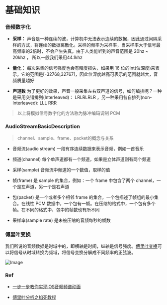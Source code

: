 # 基础知识

### __音频数字化__

* __采样：__ 声音是一种连续的波，计算机中无法表示连续的数据，因此通过间隔采样的方式，将连续的数据离散化。采样的频率为采样率，当采样率大于信号最高频率的2倍时，不会产生失真。由于人类能听到的声音范围是 20hz ~ 20khz ， 所以一般我们采用44.1khz

* __量化：__ 每次采集的信号强度也会有精度损失，如果用 16 位的Int(位深度)来表示，它的范围是[-32768,32767]，因此位深度越高可表示的范围就越大，音频质量越好

* __声道数__  为了更好的效果，声音一般采集左右双声道的信号，如何编排呢？一种是采用交错排列(Interleaved)： LRLRLRLR ，另一种采用各自排列(non-Interleaved): LLL RRR

> 以上将模拟信号数字化的方法称为脉冲编码调制 PCM

### __AudioStreamBasicDescription__

> channel、sample、frame、packet的概念与关系

* 音频流(audio stream) 一段有序连续数据来表示音频，例如一首音乐

* 频道(channel) 每个单声道都有一个频道，如果是立体声道则有两个频道

* 采样(sample) 音频流中频道的一个数值，取样的值

* 帧(frame) 是 sample 的集合，例如：一个 frame 中包含了两个 channel，一个是左声道，另一个是右声道

* 包(packet) 是一个或者多个相邻 frame 的集合，一个包描述了帧组的最小集合。在线性 PCM 数据中，一个包有一帧。在压缩的格式中，一个包有多个帧。在不同的格式中，包中的帧数也有所不同

* 采样率(sample rate) 是未被压缩的音频每秒的帧数

 ### __傅里叶变换__

我们所说的音频数据是时域中的，即横轴是时间，纵轴是信号强度。[傅里叶变换](https://zh.wikipedia.org/wiki/%E5%82%85%E9%87%8C%E5%8F%B6%E5%8F%98%E6%8D%A2)可以将信号从时域转换为频域，将信号变换分解成不同频率的正弦波。

![Image](https://user-gold-cdn.xitu.io/2018/12/25/167e5ec6bf5325ca?imageView2/0/w/1280/h/960/format/webp/ignore-error/1)

### __Ref__

* [一步一步教你实现iOS音频频谱动画](https://github.com/potato04/AudioSpectrum)

* [傅里叶分析之掐死教程](https://zhuanlan.zhihu.com/p/19763358)